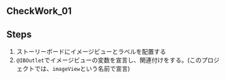 ## CheckWork_01

## Steps
1. ストーリーボードにイメージビューとラベルを配置する
2. `@IBOutlet`でイメージビューの変数を宣言し、関連付けをする。(このプロジェクトでは、`imageView`という名前で宣言)
